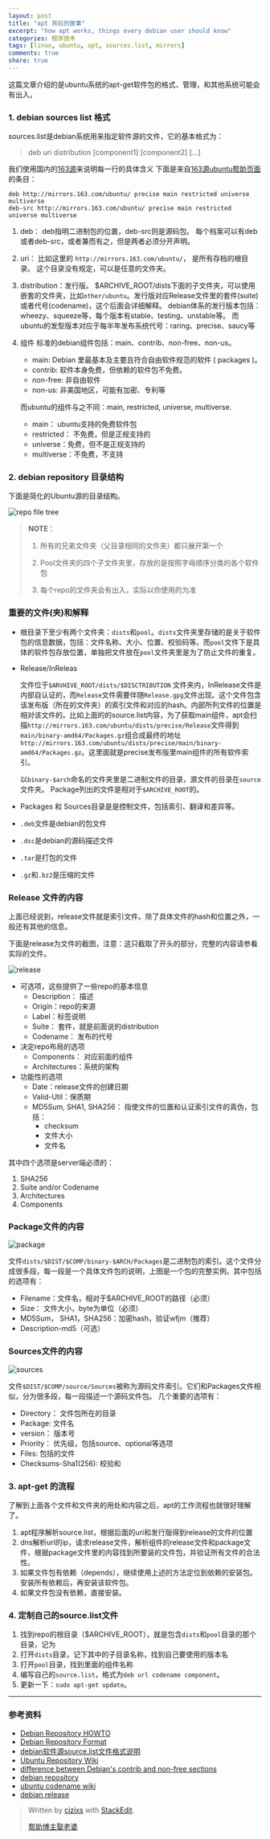 ```yaml
---
layout: post
title: "apt 背后的故事"
excerpt: "how apt works, things every debian user should know"
categories: 程序技术
tags: [linux, ubuntu, apt, sources.list, mirrors]
comments: true
share: true
---
```


这篇文章介绍的是ubuntu系统的apt-get软件包的格式、管理，和其他系统可能会有出入。
### 1. debian sources list 格式

sources.list是debian系统用来指定软件源的文件，它的基本格式为：
> deb uri distribution [component1] [component2] [...]

我们使用国内的[163源](http://mirrors.163.com/)来说明每一行的具体含义
下面是来自[163源ubuntu帮助页面](http://mirrors.163.com/.help/ubuntu.html)的条目：

```
deb http://mirrors.163.com/ubuntu/ precise main restricted universe multiverse
deb-src http://mirrors.163.com/ubuntu/ precise main restricted universe multiverse
```

1. deb： deb指明二进制包的位置，deb-src则是源码包。
    每个档案可以有deb或者deb-src，或者兼而有之，但是两者必须分开声明。

2. uri： 比如这里的 `http://mirrors.163.com/ubuntu/`， 是所有存档的根目录。
    这个目录没有规定，可以是任意的文件夹。

3. distribution：发行版。
    $ARCHIVE_ROOT/dists下面的子文件夹，可以使用嵌套的文件夹，比如`other/ubuntu`。发行版对应Release文件里的套件(suite)或者代号(codename)，这个后面会详细解释。
    debian体系的发行版本包括：wheezy、squeeze等，每个版本有stable、testing、unstable等。
    而ubuntu的发型版本对应于每半年发布系统代号：raring、precise、saucy等

4. 组件
    标准的debian组件包括：main、contrib、non-free、non-us。
    + main: Debian 里最基本及主要且符合自由软件规范的软件 ( packages )。
    + contrib: 软件本身免费，但依赖的软件包不免费。
    + non-free: 非自由软件
    + non-us: 非美国地区，可能有加密、专利等
    
    而ubuntu的组件与之不同：main, restricted, universe, multiverse.
    + main： ubuntu支持的免费软件包
    + restricted： 不免费，但是正规支持的
    + universe：免费，但不是正规支持的
    + multiverse：不免费，不支持
    

### 2. debian repository 目录结构

下面是简化的Ubuntu源的目录结构。

![repo file tree](http://cizixs.u.qiniudn.com/ARCHIVE_tree.jpg)

> **NOTE**：
> 
> 1. 所有的兄弟文件夹（父目录相同的文件夹）都只展开第一个
> 
> 2. Pool文件夹的四个子文件夹里，存放的是按照字母顺序分类的各个软件包
> 
> 3. 每个repo的文件夹会有出入，实际以你使用的为准

### 重要的文件(夹)和解释

+ 根目录下至少有两个文件夹：`dists`和`pool`。`dists`文件夹里存储的是关于软件包的信息数据，包括：文件名称、大小、位置、校验码等。而`pool`文件下是具体的软件包存放位置，单独把文件放在`pool`文件夹里是为了防止文件的重复。

+ Release/InReleas
    
    文件位于`$ARVHIVE_ROOT/dists/$DISCTRIBUTION` 文件夹内，InRelease文件是内部自认证的，而`Release`文件需要伴随`Release.gpg`文件出现。这个文件包含该发布版（所在的文件夹）的索引文件和对应的hash。内部所列文件的位置是相对该文件的。比如上面的的source.list内容，为了获取main组件，apt会扫描`http://mirrors.163.com/ubuntu/dists/precise/Release`文件得到`main/binary-amd64/Packages.gz`组合成最终的地址`http://mirrors.163.com/ubuntu/dists/precise/main/binary-amd64/Packages.gz`。这里面就是precise发布版里main组件的所有软件索引。
    
    以`binary-$arch`命名的文件夹里是二进制文件的目录，源文件的目录在`source`文件夹。
    Package列出的文件是相对于`$ARCHIVE_ROOT`的。

+ Packages 和 Sources目录是是控制文件，包括索引、翻译和差异等。
+ `.deb`文件是debian的包文件
+ `.dsc`是debian的源码描述文件
+ `.tar`是打包的文件
+ `.gz`和`.bz2`是压缩的文件

### Release 文件的内容

上面已经说到，release文件就是索引文件。除了具体文件的hash和位置之外，一般还有其他的信息。

下面是release为文件的截图，注意：这只截取了开头的部分，完整的内容请参看实际的文件。

![release](http://cizixs.u.qiniudn.com/release.jpg)

+ 可选项，这些提供了一些repo的基本信息
    + Description： 描述
    + Origin：repo的来源
    + Label：标签说明 
    + Suite： 套件，就是前面说的distribution
    + Codename： 发布的代号
+ 决定repo布局的选项
    + Components： 对应前面的组件
    + Architectures：系统的架构 
+ 功能性的选项
    + Date：release文件的创建日期
    + Valid-Util：保质期
    + MD5Sum, SHA1, SHA256： 指使文件的位置和认证索引文件的真伪，包括：
        + checksum
        + 文件大小
        + 文件名

其中四个选项是server端必须的：

1. SHA256
2. Suite and/or Codename
3. Architectures
4. Components

### Package文件的内容

![package](http://cizixs.u.qiniudn.com/package.png)

文件`dists/$DIST/$COMP/binary-$ARCH/Packages`是二进制包的索引。这个文件分成很多段，每一段是一个具体文件包的说明，上图是一个包的完整实例。其中包括的选项有：

+ Filename：文件名，相对于$ARCHIVE_ROOT的路径（必须）
+ Size： 文件大小，byte为单位（必须）
+ MD5Sum， SHA1，SHA256：加密hash，验证wfjm（推荐）
+ Description-md5（可选）

### Sources文件的内容
![sources](http://cizixs.u.qiniudn.com/sources.png)

文件`$DIST/$COMP/source/Sources`被称为源码文件索引。它们和Packages文件相似，分为很多段，每一段描述一个源码文件包。
几个重要的选项有：

+ Directory： 文件包所在的目录
+ Package: 文件名
+ version： 版本号
+ Priority： 优先级，包括source、optional等选项
+ Files: 包括的文件
+ Checksums-Sha1(256): 校验和

### 3. apt-get 的流程

了解到上面各个文件和文件夹的用处和内容之后，apt的工作流程也就很好理解了。

1. apt程序解析source.list，根据后面的uri和发行版得到release的文件的位置
2. dns解析url的ip，请求release文件，解析组件的release文件和package文件，根据package文件里的内容找到所要装的文件包，并验证所有文件的合法性。
3. 如果文件包有依赖（depends），继续使用上述的方法定位到依赖的安装包。安装所有依赖后，再安装该软件包。
4. 如果文件包没有依赖，直接安装。

### 4. 定制自己的source.list文件

1. 找到repo的根目录（$ARCHIVE_ROOT），就是包含`dists`和`pool`目录的那个目录，记为
2. 打开`dists`目录，记下其中的子目录名称，找到自己要使用的版本名
3. 打开`pool`目录，找到里面的组件名称
4. 编写自己的`source.list`，格式为`deb url codename component`。
5. 更新一下：`sudo apt-get update`。


---------------
### 参考资料
+ [Debian Repository HOWTO ](https://www.debian.org/doc/manuals/repository-howto/repository-howto)
+ [Debian Repository Format](https://wiki.debian.org/RepositoryFormat)
+ [debian软件源source.list文件格式说明](http://www.cnblogs.com/beanmoon/p/3387652.html)
+ [Ubuntu Repository Wiki](https://help.ubuntu.com/community/Repositories/Ubuntu)
+ [difference between Debian's contrib and non-free sections](http://askubuntu.com/questions/27513/what-is-the-difference-between-debian-contrib-non-free-and-how-it-corresponds)
+ [debian repository](http://ftp.debian.org/debian/)
+ [ubuntu codename wiki](https://wiki.ubuntu.com/DevelopmentCodeNames)
+ [debian release](https://wiki.debian.org/DebianReleases)

 

> Written by [cizixs](cizixs.github.io/about) with [StackEdit](https://stackedit.io/).
> 
> [帮助博主娶老婆](https://me.alipay.com/cizixs)
